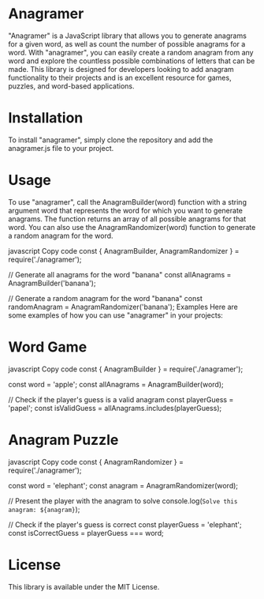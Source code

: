 # Anagramer
"Anagramer" is a JavaScript library that allows you to generate anagrams for a given word, as well as count the number of possible anagrams for a word. With "anagramer", you can easily create a random anagram from any word and explore the countless possible combinations of letters that can be made. This library is designed for developers looking to add anagram functionality to their projects and is an excellent resource for games, puzzles, and word-based applications.

# Installation
To install "anagramer", simply clone the repository and add the anagramer.js file to your project.

# Usage
To use "anagramer", call the AnagramBuilder(word) function with a string argument word that represents the word for which you want to generate anagrams. The function returns an array of all possible anagrams for that word. You can also use the AnagramRandomizer(word) function to generate a random anagram for the word.

javascript
Copy code
const { AnagramBuilder, AnagramRandomizer } = require('./anagramer');

// Generate all anagrams for the word "banana"
const allAnagrams = AnagramBuilder('banana');

// Generate a random anagram for the word "banana"
const randomAnagram = AnagramRandomizer('banana');
Examples
Here are some examples of how you can use "anagramer" in your projects:

# Word Game
javascript
Copy code
const { AnagramBuilder } = require('./anagramer');

const word = 'apple';
const allAnagrams = AnagramBuilder(word);

// Check if the player's guess is a valid anagram
const playerGuess = 'papel';
const isValidGuess = allAnagrams.includes(playerGuess);
# Anagram Puzzle
javascript
Copy code
const { AnagramRandomizer } = require('./anagramer');

const word = 'elephant';
const anagram = AnagramRandomizer(word);

// Present the player with the anagram to solve
console.log(`Solve this anagram: ${anagram}`);

// Check if the player's guess is correct
const playerGuess = 'elephant';
const isCorrectGuess = playerGuess === word;
# License
This library is available under the MIT License.
